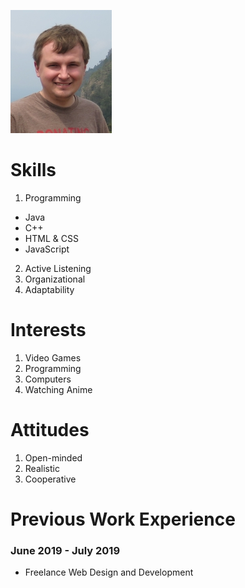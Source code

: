 ![Estienne du Toit](https://github.com/SemiRelic/SemiRelic.github.io/blob/master/photo.png)

# Skills

1. Programming
  - Java
  - C++
  - HTML & CSS
  - JavaScript
2. Active Listening
3. Organizational
4. Adaptability

# Interests

1. Video Games
2. Programming
3. Computers
4. Watching Anime

# Attitudes

1. Open-minded
2. Realistic
3. Cooperative

# Previous Work Experience

### June 2019 - July 2019
- Freelance Web Design and Development
